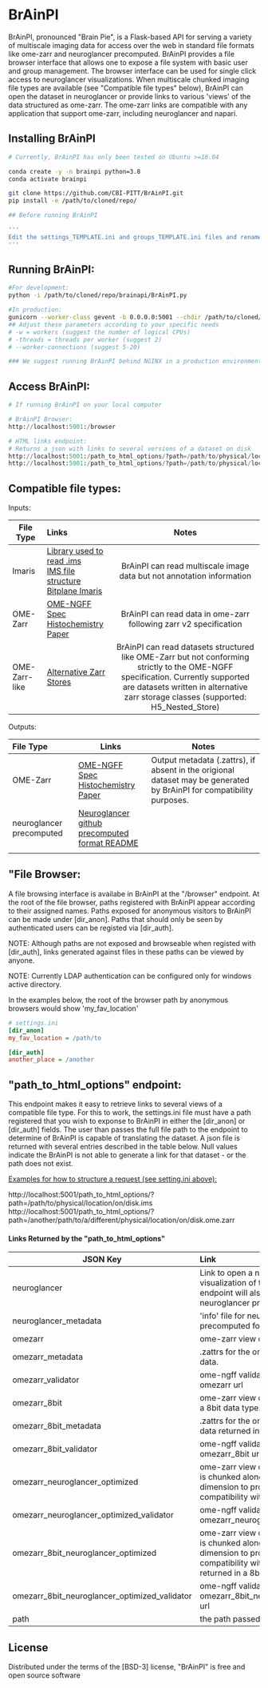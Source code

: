 # BrAinPI

BrAinPI, pronounced "Brain Pie", is a Flask-based API for serving a variety of multiscale imaging data for access over the web in standard file formats like ome-zarr and neuroglancer precomputed. BrAinPI provides a file browser interface that allows one to expose a file system with basic user and group management. The browser interface can be used for single click access to neuroglancer visualizations.  When multiscale chunked imaging file types are available (see "Compatible file types" below), BrAinPI can open the dataset in neuroglancer or provide links to various 'views' of the data structured as ome-zarr. The ome-zarr links are compatible with any application that support ome-zarr, including neuroglancer and napari.



## Installing BrAinPI

```bash
# Currently, BrAinPI has only been tested on Ubuntu >=16.04

conda create -y -n brainpi python=3.8
conda activate brainpi

git clone https://github.com/CBI-PITT/BrAinPI.git
pip install -e /path/to/cloned/repo/

## Before running BrAinPI

'''
Edit the settings_TEMPLATE.ini and groups_TEMPLATE.ini files and rename them to settings.ini and groups.ini.
'''

```



## Running BrAinPI:

```bash
#For development:
python -i /path/to/cloned/repo/brainapi/BrAinPI.py

#In production:
gunicorn --worker-class gevent -b 0.0.0.0:5001 --chdir /path/to/cloned/repo/BrAinPI wsgi:app -w 24 --threads=2 --worker-connections=20
## Adjust these parameters according to your specific needs
# -w = workers (suggest the number of logical CPUs)
# -threads = threads per worker (suggest 2)
# --worker-connections (suggest 5-20)

### We suggest running BrAinPI behind NGINX in a production environment.
```



## Access BrAinPI:

```python
# If running BrAinPI on your local computer

# BrAinPI Browser:
http://localhost:5001:/browser

# HTML links endpoint:
# Returns a json with links to several versions of a dataset on disk
http://localhost:5001:/path_to_html_options/?path=/path/to/physical/location/on/disk.ims
http://localhost:5001:/path_to_html_options/?path=/path/to/physical/location/on/disk.ome.zarr
```



## Compatible file types:

Inputs:

| File Type     | Links                                                        |                            Notes                             |
| ------------- | :----------------------------------------------------------- | :----------------------------------------------------------: |
| Imaris        | [Library used to read .ims](https://github.com/CBI-PITT/imaris_ims_file_reader)<br />[IMS file structure](https://imaris.oxinst.com/support/imaris-file-format)<br />[Bitplane Imaris](https://imaris.oxinst.com/) | BrAinPI can read multiscale image data but not annotation information |
| OME-Zarr      | [OME-NGFF Spec](https://ngff.openmicroscopy.org/latest/)<br />[Histochemistry Paper](https://link.springer.com/article/10.1007/s00418-023-02209-1) | BrAinPI can read data in ome-zarr following zarr v2 specification |
| OME-Zarr-like | [Alternative Zarr Stores](https://github.com/CBI-PITT/zarr_stores) | BrAinPI can read datasets structured like OME-Zarr but not conforming strictly to the OME-NGFF specification. Currently supported are datasets written in alternative zarr storage classes (supported: H5_Nested_Store) |



Outputs:

| File Type                | Links                                                        | Notes                                                        |
| :----------------------- | ------------------------------------------------------------ | ------------------------------------------------------------ |
| OME-Zarr                 | [OME-NGFF Spec](https://ngff.openmicroscopy.org/latest/)<br />[Histochemistry Paper](https://link.springer.com/article/10.1007/s00418-023-02209-1) | Output metadata (.zattrs), if absent in the origional dataset may be generated by BrAinPI for compatibility purposes. |
| neuroglancer precomputed | [Neuroglancer github](https://github.com/google/neuroglancer)<br />[precomputed format README](https://github.com/google/neuroglancer/blob/master/src/neuroglancer/datasource/precomputed/README.md) |                                                              |
|                          |                                                              |                                                              |



## "File Browser:

A file browsing interface is availabe in BrAinPI at the "/browser" endpoint. At the root of the file browser, paths registered with BrAinPI appear according to their assigned names.  Paths exposed for anonymous visitors to BrAinPI can be made under [dir_anon].  Paths that should only be seen by authenticated users can be registed via [dir_auth]. 



NOTE: Although paths are not exposed and browseable when registed with [dir_auth], links generated against files in these paths can be viewed by anyone.

NOTE: Currently LDAP authentication can be configured only for windows active directory.



In the examples below, the root of the browser path by anonymous browsers would show 'my_fav_location' 

```ini
# settings.ini
[dir_anon]
my_fav_location = /path/to

[dir_auth]
another_place = /another
```



## "path_to_html_options" endpoint:

This endpoint makes it easy to retrieve links to several views of a compatible file type.  For this to work, the settings.ini file must have a path registered that you wish to exponse to BrAinPI in either the [dir_anon] or [dir_auth] fields. The user than passes the full file path to the endpoint to determine of BrAinPI is capable of translating the dataset. A json file is returned with several entries described in the table below. Null values indicate the BrAinPI is not able to generate a link for that dataset - or the path does not exist.

<u>Examples for how to structure a request (see setting.ini above):</u>

http://localhost:5001/path_to_html_options/?path=/path/to/physical/location/on/disk.ims
http://localhost:5001/path_to_html_options/?path=/another/path/to/a/different/physical/location/on/disk.ome.zarr



#### Links Returned by the "path_to_html_options"

| JSON Key                                      | Link                                                         |
| --------------------------------------------- | :----------------------------------------------------------- |
| neuroglancer                                  | Link to open a neuroglancer visualization of the dataset.  This endpoint will also deliver neuroglancer precomputed format. |
| neuroglancer_metadata                         | 'info' file for neuroglancer precomputed format.             |
| omezarr                                       | ome-zarr view of the data.                                   |
| omezarr_metadata                              | .zattrs for the ome-zarr view of the data.                   |
| omezarr_validator                             | ome-ngff validator link for the omezarr url                  |
| omezarr_8bit                                  | ome-zarr view of the data returned in a 8bit data type.      |
| omezarr_8bit_metadata                         | .zattrs for the ome-zarr view of the data returned in a 8bit data type. |
| omezarr_8bit_validator                        | ome-ngff validator link for the omezarr_8bit url             |
| omezarr_neuroglancer_optimized                | ome-zarr view of the data where data is chunked along the channel dimension to provide enhanced compatibility with neuroglancer.. |
| omezarr_neuroglancer_optimized_validator      | ome-ngff validator link for the omezarr_neuroglancer_optimized url |
| omezarr_8bit_neuroglancer_optimized           | ome-zarr view of the data where data is chunked along the channel dimension to provide enhanced compatibility with neuroglancer and returned in a 8bit data type. |
| omezarr_8bit_neuroglancer_optimized_validator | ome-ngff validator link for the omezarr_8bit_neuroglancer_optimized url |
| path                                          | the path passed to the endpoint                              |



## License

Distributed under the terms of the [BSD-3] license,
"BrAinPI" is free and open source software
